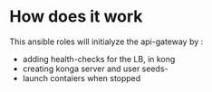 # How does it work
This ansible roles will initialyze the api-gateway by :
- adding health-checks for the LB, in kong
- creating konga server and user seeds-
- launch contaiers when stopped